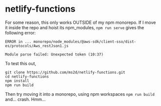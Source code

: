 # netlify-functions
For some reason, this only works OUTSIDE of my npm monorepo. If I move it inside the repo and hoist its npm_modules, `npm run serve` gives the following error:

    ERROR in ... monorepo/node_modules/@aws-sdk/client-sso/dist-es/protocols/Aws_restJson1.js

    Module parse failed: Unexpected token (10:37)

To test this out,

    git clone https://github.com/ms2d/netlify-functions.git
    cd netlify-functions
    npm install
    npm run build

Then try moving it into a monorepo, using npm workspaces `npm run build` and... crash. Hmm...
